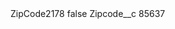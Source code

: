 <?xml version="1.0" encoding="UTF-8"?>
<CustomMetadata xmlns="http://soap.sforce.com/2006/04/metadata" xmlns:xsi="http://www.w3.org/2001/XMLSchema-instance" xmlns:xsd="http://www.w3.org/2001/XMLSchema">
    <label>ZipCode2178</label>
    <protected>false</protected>
    <values>
        <field>Zipcode__c</field>
        <value xsi:type="xsd:string">85637</value>
    </values>
</CustomMetadata>
